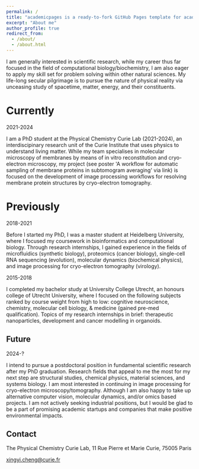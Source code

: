 ```yaml
---
permalink: /
title: "academicpages is a ready-to-fork GitHub Pages template for academic personal websites"
excerpt: "About me"
author_profile: true
redirect_from: 
  - /about/
  - /about.html
---
```


I am generally interested in scientific research, while my career thus far focused in the field of computational biology/biochemistry, I am also eager to apply my skill set for problem solving within other natural sciences. My life-long secular pilgrimage is to pursue the nature of physical reality via unceasing study of spacetime, matter, energy, and their constituents.

Currently
======

2021-2024

I am a PhD student at the Physical Chemistry Curie Lab (2021-2024), an interdiscipinary research unit of the Curie Institute that uses physics to understand living matter. While my team specialises in molecular microscopy of membranes by means of in vitro reconstitution and cryo-electron microscopy, my project (see poster 'A workflow for automatic sampling of membrane proteins in subtomogram averaging' via link) is focused on the development of image processing workflows for resolving membrane protein structures by cryo-electron tomography.

Previously
======

2018-2021

Before I started my PhD, I was a master student at Heidelberg University, where I focused my coursework in bioinformatics and computational biology. Through research internships, I gained experience in the fields of microfluidics (synthetic biology), proteomics (cancer biology), single-cell RNA sequencing (evolution), molecular dynamics (biochemical physics), and image processing for cryo-electron tomography (virology).

2015-2018

I completed my bachelor study at University College Utrecht, an honours college of Utrecht University, where I focused on the following subjects ranked by course weight from high to low: cognitive neuroscience, chemistry, molecular cell biology, & medicine (gained pre-med qualification). Topics of my research internships in brief: therapeutic nanoparticles, development and cancer modelling in organoids.

Future
------

2024-?

I intend to pursue a postdoctoral position in fundamental scientific research after my PhD graduation. Research fields that appeal to me the most for my next step are structural studies, chemical physics, material sciences, and systems biology. I am most interested in continuing in image processing for cryo-electron microscopy/tomography. Although I am also happy to take up alternative computer vision, molecular dynamics, and/or omics based projects. I am not actively seeking industrial positions, but I would be glad to be a part of promising academic startups and companies that make positive environmental impacts.

Contact
------

The Physical Chemistry Curie Lab, 11 Rue Pierre et Marie Curie, 75005 Paris

xingyi.cheng@curie.fr
